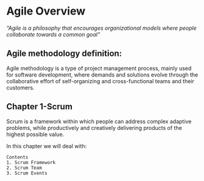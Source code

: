 # Agile Overview

_“Agile is a philosophy that encourages organizational models where people collaborate towards a common goal”_

## Agile methodology definition:

Agile methodology is a type of project management process, mainly used for software development, where demands and solutions evolve through the collaborative effort of self-organizing and cross-functional teams and their customers.

## Chapter 1-Scrum

Scrum is a framework within which people can address complex adaptive problems, while productively and creatively delivering products of the highest possible value.

In this chapter we will deal with:

    Contents
    1. Scrum Framework
    2. Scrum Team
    3. Scrum Events
